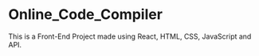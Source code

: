 # Online_Code_Compiler
This is a Front-End Project made using React, HTML, CSS, JavaScript and API.
